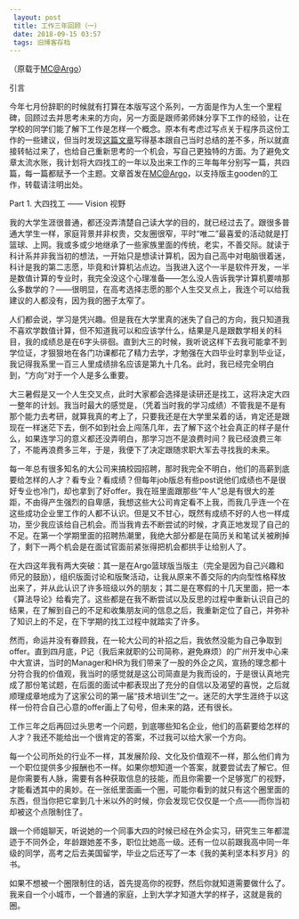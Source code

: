 ```yaml
---
 layout: post
 title: 工作三年回顾（一）
 date: 2018-09-15 03:57
 tags: 旧博客存档
---
```

（原载于[MC@Argo](http://argo.sysu.edu.cn/bbscon?board=MC&file=M.1252494959.A)）

引言

今年七月份辞职的时候就有打算在本版写这个系列，一方面是作为人生一个里程碑，回顾过去并思考未来的方向，另一方面是跟师弟师妹分享下工作的经验，让在学校的同学们能了解下工作是怎样一个概念。原本有考虑过写点关于程序员这份工作的一些建议，但当时发现[这篇文章](http://argo.sysu.edu.cn/bbscon?board=MC&file=M.1246886724.A)写得基本跟自己当时总结的差不多，所以就直接转帖过来了，也给自己重新思考的一个机会，写自己更独特的方面。为了避免文章太流水账，我计划将大四找工的一年以及出来工作的三年每年分别写一篇，共四篇，每一篇都赋予一个主题。文章首发在[MC@Argo](mailto:MC@Argo)，以支持版主gooden的工作，转载请注明出处。

Part 1. 大四找工 —— Vision 视野

我的大学生涯很普通，都还没弄清楚自己读大学的目的，就已经过去了。跟很多普通大学生一样，家庭背景并非权贵，交友圈很窄，平时“唯二”最喜爱的活动就是打篮球、上网。我或多或少地继承了一些家族里面的传统，老实，不善交际。就读于科计系并非我当初的想法，一开始只是想读计算机，因为自己高中对电脑很着迷，科计是我的第二志愿，毕竟和计算机沾点边。当我进入这个一半是软件开发，一半是数值计算的专业时，我完全没这个心理准备——怎么没人告诉我学计算机要啃那么多数学的？——很明显，在高考选择志愿的那个人生交叉点上，我连个可以给我建议的人都没有，因为我的圈子太窄了。

人们都会说，学习是凭兴趣。但是我在大学里真的迷失了自己的方向，我只知道我不喜欢学数值计算，但不知道我可以和应该学什么，结果是凡是跟数学相关的科目，我的成绩总是在6字头徘徊。直到大三的时候，我听说这样下去我可能拿不到学位证，才狠狠地在各门功课都花了精力去学，才勉强在大四毕业时拿到毕业证，我记得我系里一百三人里成绩排名应该是第九十几名。此时，我已经完全明白到，“方向”对于一个人是多么重要。

大三暑假是又一个人生交叉点，此时大家都会选择是读研还是找工，这将决定大四一整年的计划。我当时最大的感觉是，（凭着当时我的学习成绩）不管我是不是有那个能力去考研，就算我真的考上了，只要我还是在大学里呆着的话，肯定还是跟现在一样迷茫下去，倒不如到社会上闯荡几年，去了解下这个社会真正的样子是什么，如果连学习的意义都还没弄明白，那学习岂不是浪费时间？我已经浪费三年了，不能再浪费多三年，于是，我便下了决定跟随求职大军去寻找我的未来。

每一年总有很多知名的大公司来搞校园招聘，那时我完全不明白，他们的高薪到底要给怎样的人才？看专业？看成绩？但每年job版总有些post说他们成绩也不是很好专业也冷门，却也拿到了好offer。我在班里面跟那些“牛人”总是有很大的差距，不由得产生强烈的自卑感，我想这些大公司肯定看不上我，而我几乎连一个在这些成功企业里工作的人都不认识。但是又不甘心，既然有成绩不好的人也一样成功，至少我应该给自己机会。而当我肯去不断尝试的时候，才真正地发现了自己的不足。在第一个学期里面的招聘热潮里，我绝大部分都是在简历关和笔试关被刷掉了，剩下一两个机会是在面试官面前紧张得把机会都拱手让给别人了。

在大四这年我有两大突破：其一是在Argo篮球版当版主（完全是因为自己兴趣和师兄的鼓励），组织版面讨论和版聚活动，让我从原来不善交际的内向型性格释放出来了，并从此认识了许多班级以外的朋友；其二是在寒假的十几天里面，把一本《算法导论》给看完了。这些都是在我不断尝试以及反思的过程中重新认识自己的结果，在了解到自己的不足和收集朋友间的信息之后，我重新定位了自己，并弥补了知识上的不足，在下学期的找工过程中就踏实了许多。

然而，命运并没有眷顾我，在一轮大公司的补招之后，我依然没能为自己争取到offer。直到四月底，P记（我后来就职的公司简称，避免麻烦）的广州开发中心来中大宣讲，当时的Manager和HR为我们带来了一股的外企之风，宣扬的理念都十分符合我的价值观，我当时的感觉就是这公司简直是为我而设的，于是很认真地完成了那份笔试题，在后面的面试中都表现出了充分的自信以及渴望的喜悦，之后就顺理成章地成为了这家公司的第一届“技术培训生”之一。迷茫的大学生涯终于以这样一份符合自己心意的offer画上了句号，但未来的路，还有很长。

工作三年之后再回过头思考一个问题，到底哪些知名企业，他们的高薪要给怎样的人才？我还不能给出一个很肯定的答案，不过我可以给大家一个方向。

每一个公司所处的行业不一样，其发展阶段、文化及价值观不一样，那么他们肯为一个职位提供多少报酬也不一样。如果你想知道一个答案，就要尝试去了解它。但是你需要有人脉，需要有各种获取信息的技能，而且你需要一个足够宽广的视野，才能看透其中的奥妙。在一张纸里面画一个圈，可能你看到的就只有这个圈里面的东西，但当你把它拿到几十米以外的时候，你会发现它仅仅是一个点——而你当初却被这个点限制住了。

跟一个师姐聊天，听说她的一个同事大四的时候已经在外企实习，研究生三年都混迹于不同外企，年龄跟她差不多，职位比她高一级。还有一位以前跟我高中同一年级的同学，高考之后去美国留学，毕业之后还写了一本《我的美利坚本科岁月》的书。

如果不想被一个圈限制住的话，首先提高你的视野，然后你就知道需要做什么了。我来自一个小城市，一个普通的家庭，上到大学才知道大学的样子，这就是我的圈。

